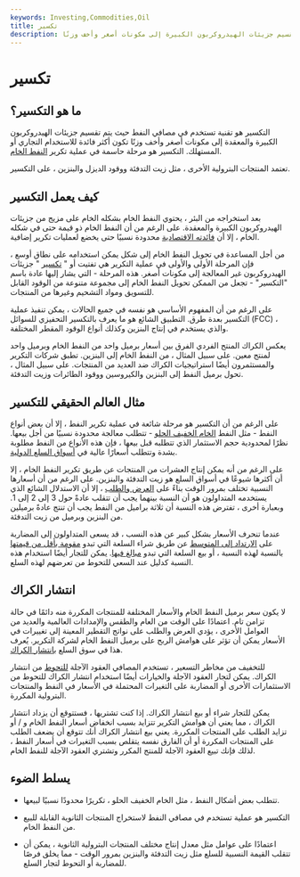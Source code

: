 ```yaml
---
keywords: Investing,Commodities,Oil
title: تكسير
description: التكسير هو تقنية تستخدم في مصافي النفط حيث يتم تقسيم جزيئات الهيدروكربون الكبيرة إلى مكونات أصغر وأخف وزنًا.
---
```


# تكسير
## ما هو التكسير؟

التكسير هو تقنية تستخدم في مصافي النفط حيث يتم تقسيم جزيئات الهيدروكربون الكبيرة والمعقدة إلى مكونات أصغر وأخف وزنًا تكون أكثر فائدة للاستخدام التجاري أو المستهلك. التكسير هو مرحلة حاسمة في عملية تكرير [النفط الخام](/crude-oil).

تعتمد المنتجات البترولية الأخرى ، مثل زيت التدفئة ووقود الديزل والبنزين ، على التكسير.

## كيف يعمل التكسير

بعد استخراجه من البئر ، يحتوي النفط الخام بشكله الخام على مزيج من جزيئات الهيدروكربون الكبيرة والمعقدة. على الرغم من أن النفط الخام ذو قيمة حتى في شكله الخام ، إلا أن [فائدته الاقتصادية](/economic_efficiency) محدودة نسبيًا حتى يخضع لعمليات تكرير إضافية.

من أجل المساعدة في تحويل النفط الخام إلى شكل يمكن استخدامه على نطاق أوسع ، فإن المرحلة الأولى والأولى في عملية التكرير هي تفتيت أو " [تكسير](/crack) " جزيئات الهيدروكربون غير المعالجة إلى مكونات أصغر. هذه المرحلة - التي يشار إليها عادة باسم "التكسير" - تجعل من الممكن تحويل النفط الخام إلى مجموعة متنوعة من الوقود القابل للتسويق ومواد التشحيم وغيرها من المنتجات.

على الرغم من أن المفهوم الأساسي هو نفسه في جميع الحالات ، يمكن تنفيذ عملية التكسير بعدة طرق. التطبيق الشائع هو ما يعرف بالتكسير التحفيزي للسوائل (FCC) ، والذي يستخدم في إنتاج البنزين وكذلك أنواع الوقود المقطر المختلفة.

يعكس الكراك المنتج الفردي الفرق بين أسعار برميل واحد من النفط الخام وبرميل واحد لمنتج معين. على سبيل المثال ، من النفط الخام إلى البنزين. تطبق شركات التكرير والمستثمرون أيضًا استراتيجيات الكراك ضد العديد من المنتجات. على سبيل المثال ، تحول برميل النفط إلى البنزين والكيروسين ووقود الطائرات وزيت التدفئة.

## مثال العالم الحقيقي للتكسير

على الرغم من أن التكسير هو مرحلة شائعة في عملية تكرير النفط ، إلا أن بعض أنواع النفط - مثل النفط [الخام الخفيف الحلو](/sweetcrude) - تتطلب معالجة محدودة نسبيًا من أجل بيعها. نظرًا لمحدودية حجم الاستثمار الذي تتطلبه قبل بيعها ، فإن هذه الأنواع من النفط مطلوبة بشدة وتتطلب أسعارًا عالية في [أسواق السلع الدولية](/commodity-market).

على الرغم من أنه يمكن إنتاج العشرات من المنتجات عن طريق تكرير النفط الخام ، إلا أن أكثرها شيوعًا في أسواق السلع هو زيت التدفئة والبنزين. على الرغم من أن أسعارها النسبية تختلف بمرور الوقت بناءً على [العرض والطلب](/law-of-supply-demand) ، إلا أن الاستدلال الشائع الذي يستخدمه المتداولون هو أن النسبة بينهما يجب أن تتقلب عادةً حول 3 إلى 2 إلى 1. وبعبارة أخرى ، تفترض هذه النسبة أن ثلاثة براميل من النفط يجب أن تنتج عادةً برميلين من البنزين وبرميل من زيت التدفئة.

عندما تنحرف الأسعار بشكل كبير عن هذه النسب ، قد يسعى المتداولون إلى المضاربة على [الارتداد إلى المتوسط](/meanreversion) عن طريق شراء السلعة التي تبدو [مقومة بأقل من قيمتها](/undervalued) بالنسبة لهذه النسبة ، أو بيع السلعة التي تبدو [مبالغ فيها](/overvalued). يمكن للتجار أيضًا استخدام هذه النسبة كدليل عند السعي للتحوط من تعرضهم لهذه السلع.

## انتشار الكراك

لا يكون سعر برميل النفط الخام والأسعار المختلفة للمنتجات المكررة منه دائمًا في حالة تزامن تام. اعتمادًا على الوقت من العام والطقس والإمدادات العالمية والعديد من العوامل الأخرى ، يؤدي العرض والطلب على نواتج التقطير المعينة إلى تغييرات في الأسعار يمكن أن تؤثر على هوامش الربح على برميل النفط الخام لشركة التكرير. يُعرف هذا في سوق السلع [بانتشار الكراك](/crackspread).

للتخفيف من مخاطر التسعير ، تستخدم المصافي العقود الآجلة [للتحوط](/hedge) من انتشار الكراك. يمكن لتجار العقود الآجلة والخيارات أيضًا استخدام انتشار الكراك للتحوط من الاستثمارات الأخرى أو المضاربة على التغيرات المحتملة في الأسعار في النفط والمنتجات البترولية المكررة.

يمكن للتجار شراء أو بيع انتشار الكراك. إذا كنت تشتريها ، فستتوقع أن يزداد انتشار الكراك ، مما يعني أن هوامش التكرير تتزايد بسبب انخفاض أسعار النفط الخام و / أو تزايد الطلب على المنتجات المكررة. يعني بيع انتشار الكراك أنك تتوقع أن يضعف الطلب على المنتجات المكررة أو أن الفارق نفسه يتقلص بسبب التغيرات في أسعار النفط ، لذلك فإنك تبيع العقود الآجلة للمنتج المكرر وتشتري العقود الآجلة للنفط الخام.

## يسلط الضوء

- تتطلب بعض أشكال النفط ، مثل الخام الخفيف الحلو ، تكريرًا محدودًا نسبيًا لبيعها.

- التكسير هو عملية تستخدم في مصافي النفط لاستخراج المنتجات الثانوية القابلة للبيع من النفط الخام.

- اعتمادًا على عوامل مثل معدل إنتاج مختلف المنتجات البترولية الثانوية ، يمكن أن تتقلب القيمة النسبية للسلع مثل زيت التدفئة والبنزين بمرور الوقت - مما يخلق فرصًا للمضاربة أو التحوط لتجار السلع.

